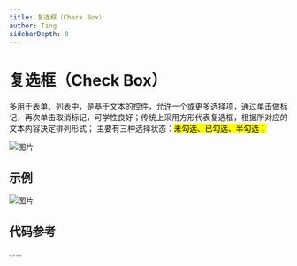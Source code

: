 ```yaml
---
title: 复选框（Check Box）
author: Ting
sidebarDepth: 0
---
```

# 复选框（Check Box）

多用于表单、列表中，是基于文本的控件，允许一个或更多选择项，通过单击做标记，再次单击取消标记，可学性良好；传统上采用方形代表复选框，根据所对应的文本内容决定排列形式；
主要有三种选择状态：<mark>未勾选、已勾选、半勾选；</mark>

![图片](http://baiduyun-guideline.bj.bcebos.com/console/widget/check-box/01_2x.png)

## 示例

![图片](http://baiduyun-guideline.bj.bcebos.com/console/widget/check-box/02_2x.png)

## 代码参考

    。。。。

